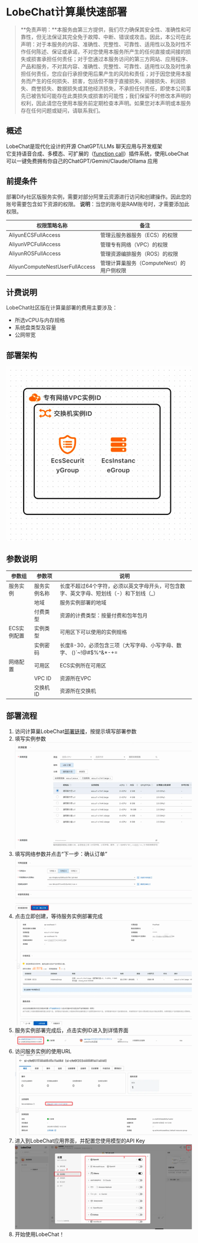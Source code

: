 # LobeChat计算巢快速部署

>**免责声明：**本服务由第三方提供，我们尽力确保其安全性、准确性和可靠性，但无法保证其完全免于故障、中断、错误或攻击。因此，本公司在此声明：对于本服务的内容、准确性、完整性、可靠性、适用性以及及时性不作任何陈述、保证或承诺，不对您使用本服务所产生的任何直接或间接的损失或损害承担任何责任；对于您通过本服务访问的第三方网站、应用程序、产品和服务，不对其内容、准确性、完整性、可靠性、适用性以及及时性承担任何责任，您应自行承担使用后果产生的风险和责任；对于因您使用本服务而产生的任何损失、损害，包括但不限于直接损失、间接损失、利润损失、商誉损失、数据损失或其他经济损失，不承担任何责任，即使本公司事先已被告知可能存在此类损失或损害的可能性；我们保留不时修改本声明的权利，因此请您在使用本服务前定期检查本声明。如果您对本声明或本服务存在任何问题或疑问，请联系我们。

## 概述
LobeChat是现代化设计的开源 ChatGPT/LLMs 聊天应用与开发框架  
它支持语音合成、多模态、可扩展的（[function call](https://lobehub.com/zh/blog/openai-function-call)）插件系统，使用LobeChat可以一键免费拥有你自己的ChatGPT/Gemini/Claude/Ollama 应用



## 前提条件
<font style="color:rgb(51, 51, 51);">部署Dify社区版服务实例，需要对部分阿里云资源进行访问和创建操作。因此您的账号需要包含如下资源的权限。</font><font style="color:rgb(51, 51, 51);"> </font>**<font style="color:rgb(51, 51, 51);">说明</font>**<font style="color:rgb(51, 51, 51);">：当您的账号是RAM账号时，才需要添加此权限。</font>

| <font style="color:rgb(51, 51, 51);">权限策略名称</font> | <font style="color:rgb(51, 51, 51);">备注</font> |
| --- | --- |
| <font style="color:rgb(51, 51, 51);">AliyunECSFullAccess</font> | <font style="color:rgb(51, 51, 51);">管理云服务器服务（ECS）的权限</font> |
| <font style="color:rgb(51, 51, 51);">AliyunVPCFullAccess</font> | <font style="color:rgb(51, 51, 51);">管理专有网络（VPC）的权限</font> |
| <font style="color:rgb(51, 51, 51);">AliyunROSFullAccess</font> | <font style="color:rgb(51, 51, 51);">管理资源编排服务（ROS）的权限</font> |
| <font style="color:rgb(51, 51, 51);">AliyunComputeNestUserFullAccess</font> | <font style="color:rgb(51, 51, 51);">管理计算巢服务（ComputeNest）的用户侧权限</font> |


## 计费说明
<font style="color:rgb(51, 51, 51);">LobeChat社区版在计算巢部署的费用主要涉及：</font>

+ <font style="color:rgb(51, 51, 51);">所选vCPU与内存规格</font>
+ <font style="color:rgb(51, 51, 51);">系统盘类型及容量</font>
+ <font style="color:rgb(51, 51, 51);">公网带宽</font>

## 部署架构
![](./img/deploy.png)



## 参数说明
| <font style="color:rgb(51, 51, 51);">参数组</font> | <font style="color:rgb(51, 51, 51);">参数项</font> | <font style="color:rgb(51, 51, 51);">说明</font> |
| --- | --- | --- |
| <font style="color:rgb(51, 51, 51);">服务实例</font> | <font style="color:rgb(51, 51, 51);">服务实例名称</font> | <font style="color:rgb(51, 51, 51);">长度不超过64个字符，必须以英文字母开头，可包含数字、英文字母、短划线（-）和下划线（_）</font> |
| | <font style="color:rgb(51, 51, 51);">地域</font> | <font style="color:rgb(51, 51, 51);">服务实例部署的地域</font> |
| | <font style="color:rgb(51, 51, 51);">付费类型</font> | <font style="color:rgb(51, 51, 51);">资源的计费类型：按量付费和包年包月</font> |
| <font style="color:rgb(51, 51, 51);">ECS实例配置</font> | <font style="color:rgb(51, 51, 51);">实例类型</font> | <font style="color:rgb(51, 51, 51);">可用区下可以使用的实例规格</font> |
| | <font style="color:rgb(51, 51, 51);">实例密码</font> | <font style="color:rgb(51, 51, 51);">长度8-30，必须包含三项（大写字母、小写字母、数字、 ()`~!@#$%^&*-+=|{}[]:;'<>,.?/ 中的特殊符号）</font> |
| <font style="color:rgb(51, 51, 51);">网络配置</font> | <font style="color:rgb(51, 51, 51);">可用区</font> | <font style="color:rgb(51, 51, 51);">ECS实例所在可用区</font> |
| | <font style="color:rgb(51, 51, 51);">VPC ID</font> | <font style="color:rgb(51, 51, 51);">资源所在VPC</font> |
| | <font style="color:rgb(51, 51, 51);">交换机ID</font> | <font style="color:rgb(51, 51, 51);">资源所在交换机</font> |


## 部署流程
1. 访问计算巢LobeChat[部署链接](https://computenest.console.aliyun.com/service/instance/create/cn-hangzhou?type=user&ServiceId=service-d53df8245f304dedb2a4)，按提示填写部署参数
2. 填写实例参数![](./img/param1.png)
3. 填写网络参数并点击“下一步：确认订单”![](./img/param2.png)
4. 点击立即创建，等待服务实例部署完成![](./img/param3.png)
5. 服务实例部署完成后，点击实例ID进入到详情界面![](./img/serviceInstance1.png)
6. 访问服务实例的使用URL![](./img/serviceInstance2.png)
7. 进入到LobeChat应用界面，并配置您使用模型的API Key![](./img/lobechat.png)
8. 开始使用LobeChat！

